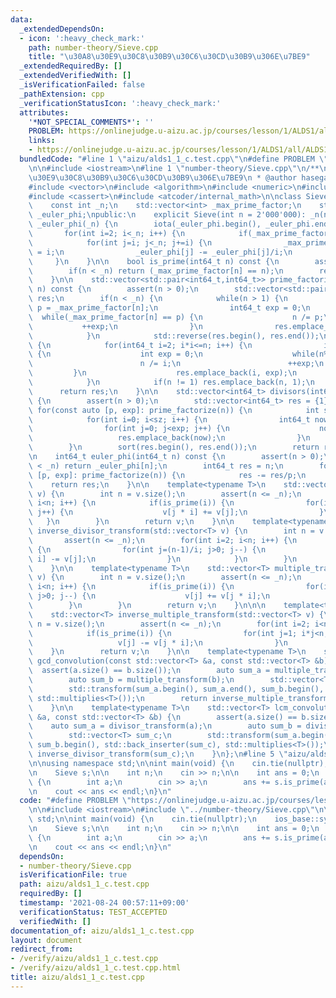 ```yaml
---
data:
  _extendedDependsOn:
  - icon: ':heavy_check_mark:'
    path: number-theory/Sieve.cpp
    title: "\u30A8\u30E9\u30C8\u30B9\u30C6\u30CD\u30B9\u306E\u7BE9"
  _extendedRequiredBy: []
  _extendedVerifiedWith: []
  _isVerificationFailed: false
  _pathExtension: cpp
  _verificationStatusIcon: ':heavy_check_mark:'
  attributes:
    '*NOT_SPECIAL_COMMENTS*': ''
    PROBLEM: https://onlinejudge.u-aizu.ac.jp/courses/lesson/1/ALDS1/all/ALDS1_1_C
    links:
    - https://onlinejudge.u-aizu.ac.jp/courses/lesson/1/ALDS1/all/ALDS1_1_C
  bundledCode: "#line 1 \"aizu/alds1_1_c.test.cpp\"\n#define PROBLEM \"https://onlinejudge.u-aizu.ac.jp/courses/lesson/1/ALDS1/all/ALDS1_1_C\"\
    \n\n#include <iostream>\n#line 1 \"number-theory/Sieve.cpp\"\n/**\n * @brief \u30A8\
    \u30E9\u30C8\u30B9\u30C6\u30CD\u30B9\u306E\u7BE9\n * @author hasegawa1\n */\n\n\
    #include <vector>\n#include <algorithm>\n#include <numeric>\n#include <cstdint>\n\
    #include <cassert>\n#include <atcoder/internal_math>\n\nclass Sieve {\nprivate:\n\
    \    const int _n;\n    std::vector<int> _max_prime_factor;\n    std::vector<int>\
    \ _euler_phi;\npublic:\n    explicit Sieve(int n = 2'000'000): _n(n+1), _max_prime_factor(_n),\
    \ _euler_phi(_n) {\n        iota(_euler_phi.begin(), _euler_phi.end(), 0);\n \
    \       for(int i=2; i<_n; i++) {\n            if(_max_prime_factor[i]) continue;\n\
    \            for(int j=i; j<_n; j+=i) {\n                _max_prime_factor[j]\
    \ = i;\n                _euler_phi[j] -= _euler_phi[j]/i;\n            }\n   \
    \     }\n    }\n\n    bool is_prime(int64_t n) const {\n        assert(n > 0);\n\
    \        if(n < _n) return (_max_prime_factor[n] == n);\n        return atcoder::internal::is_prime_constexpr(n);\n\
    \    }\n\n    std::vector<std::pair<int64_t,int64_t>> prime_factorize(int64_t\
    \ n) const {\n        assert(n > 0);\n        std::vector<std::pair<int64_t,int64_t>>\
    \ res;\n        if(n < _n) {\n            while(n > 1) {\n                int64_t\
    \ p = _max_prime_factor[n];\n                int64_t exp = 0;\n              \
    \  while(_max_prime_factor[n] == p) {\n                    n /= p;\n         \
    \           ++exp;\n                }\n                res.emplace_back(p, exp);\n\
    \            }\n            std::reverse(res.begin(), res.end());\n        } else\
    \ {\n            for(int64_t i=2; i*i<=n; i++) {\n                if(n%i == 0)\
    \ {\n                    int exp = 0;\n                    while(n%i == 0) {\n\
    \                        n /= i;\n                        ++exp;\n           \
    \         }\n                    res.emplace_back(i, exp);\n                }\n\
    \            }\n            if(n != 1) res.emplace_back(n, 1);\n        }\n  \
    \      return res;\n    }\n\n    std::vector<int64_t> divisors(int64_t n) const\
    \ {\n        assert(n > 0);\n        std::vector<int64_t> res = {1};\n       \
    \ for(const auto [p, exp]: prime_factorize(n)) {\n            int sz = res.size();\n\
    \            for(int i=0; i<sz; i++) {\n                int64_t now = res[i];\n\
    \                for(int j=0; j<exp; j++) {\n                    now *= p;\n \
    \                   res.emplace_back(now);\n                }\n            }\n\
    \        }\n        sort(res.begin(), res.end());\n        return res;\n    }\n\
    \n    int64_t euler_phi(int64_t n) const {\n        assert(n > 0);\n        if(n\
    \ < _n) return _euler_phi[n];\n        int64_t res = n;\n        for(const auto\
    \ [p, exp]: prime_factorize(n)) {\n            res -= res/p;\n        }\n    \
    \    return res;\n    }\n\n    template<typename T>\n    std::vector<T> divisor_transform(std::vector<T>\
    \ v) {\n        int n = v.size();\n        assert(n <= _n);\n        for(int i=2;\
    \ i<n; i++) {\n            if(is_prime(i)) {\n                for(int j=1; i*j<n;\
    \ j++) {\n                    v[j * i] += v[j];\n                }\n         \
    \   }\n        }\n        return v;\n    }\n\n    template<typename T>\n    std::vector<T>\
    \ inverse_divisor_transform(std::vector<T> v) {\n        int n = v.size();\n \
    \       assert(n <= _n);\n        for(int i=2; i<n; i++) {\n            if(is_prime(i))\
    \ {\n                for(int j=(n-1)/i; j>0; j--) {\n                    v[j *\
    \ i] -= v[j];\n                }\n            }\n        }\n        return v;\n\
    \    }\n\n    template<typename T>\n    std::vector<T> multiple_transform(std::vector<T>\
    \ v) {\n        int n = v.size();\n        assert(n <= _n);\n        for(int i=2;\
    \ i<n; i++) {\n            if(is_prime(i)) {\n                for(int j=(n-1)/i;\
    \ j>0; j--) {\n                    v[j] += v[j * i];\n                }\n    \
    \        }\n        }\n        return v;\n    }\n\n\n    template<typename T>\n\
    \    std::vector<T> inverse_multiple_transform(std::vector<T> v) {\n        int\
    \ n = v.size();\n        assert(n <= _n);\n        for(int i=2; i<n; i++) {\n\
    \            if(is_prime(i)) {\n                for(int j=1; i*j<n; j++) {\n \
    \                   v[j] -= v[j * i];\n                }\n            }\n    \
    \    }\n        return v;\n    }\n\n    template<typename T>\n    std::vector<T>\
    \ gcd_convolution(const std::vector<T> &a, const std::vector<T> &b) {\n      \
    \  assert(a.size() == b.size());\n        auto sum_a = multiple_transform(a);\n\
    \        auto sum_b = multiple_transform(b);\n        std::vector<T> sum_c;\n\
    \        std::transform(sum_a.begin(), sum_a.end(), sum_b.begin(), std::back_inserter(sum_c),\
    \ std::multiplies<T>());\n        return inverse_multiple_transform(sum_c);\n\
    \    }\n\n    template<typename T>\n    std::vector<T> lcm_convolution(const std::vector<T>\
    \ &a, const std::vector<T> &b) {\n        assert(a.size() == b.size());\n    \
    \    auto sum_a = divisor_transform(a);\n        auto sum_b = divisor_transform(b);\n\
    \        std::vector<T> sum_c;\n        std::transform(sum_a.begin(), sum_a.end(),\
    \ sum_b.begin(), std::back_inserter(sum_c), std::multiplies<T>());\n        return\
    \ inverse_divisor_transform(sum_c);\n    }\n};\n#line 5 \"aizu/alds1_1_c.test.cpp\"\
    \n\nusing namespace std;\n\nint main(void) {\n    cin.tie(nullptr);\n    ios_base::sync_with_stdio(false);\n\
    \n    Sieve s;\n\n    int n;\n    cin >> n;\n\n    int ans = 0;\n    while(n--)\
    \ {\n        int a;\n        cin >> a;\n        ans += s.is_prime(a);\n    }\n\
    \n    cout << ans << endl;\n}\n"
  code: "#define PROBLEM \"https://onlinejudge.u-aizu.ac.jp/courses/lesson/1/ALDS1/all/ALDS1_1_C\"\
    \n\n#include <iostream>\n#include \"../number-theory/Sieve.cpp\"\n\nusing namespace\
    \ std;\n\nint main(void) {\n    cin.tie(nullptr);\n    ios_base::sync_with_stdio(false);\n\
    \n    Sieve s;\n\n    int n;\n    cin >> n;\n\n    int ans = 0;\n    while(n--)\
    \ {\n        int a;\n        cin >> a;\n        ans += s.is_prime(a);\n    }\n\
    \n    cout << ans << endl;\n}\n"
  dependsOn:
  - number-theory/Sieve.cpp
  isVerificationFile: true
  path: aizu/alds1_1_c.test.cpp
  requiredBy: []
  timestamp: '2021-08-24 00:57:11+09:00'
  verificationStatus: TEST_ACCEPTED
  verifiedWith: []
documentation_of: aizu/alds1_1_c.test.cpp
layout: document
redirect_from:
- /verify/aizu/alds1_1_c.test.cpp
- /verify/aizu/alds1_1_c.test.cpp.html
title: aizu/alds1_1_c.test.cpp
---
```

